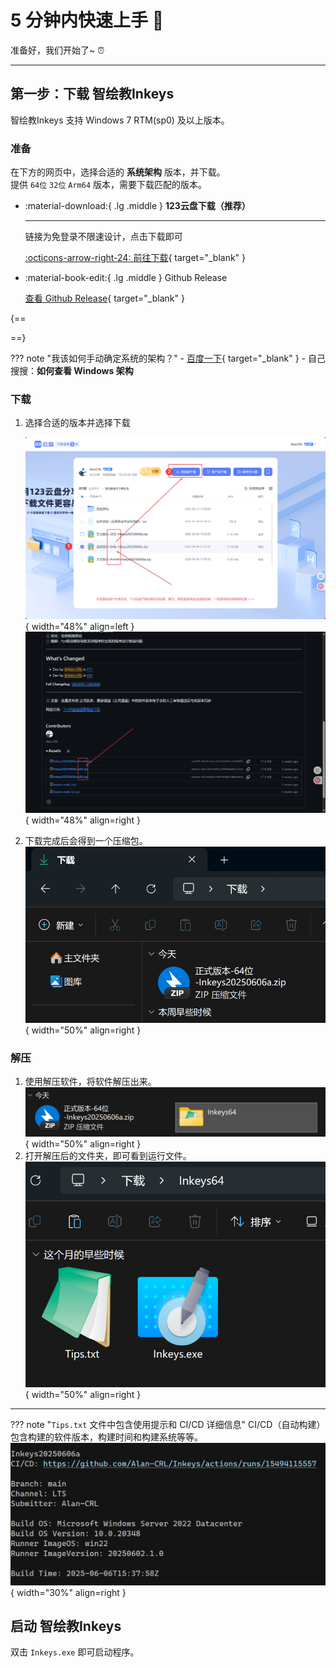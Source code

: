 # 5 分钟内快速上手 :partying_face:

准备好，我们开始了~ :alarm_clock:

---

## 第一步：下载 智绘教Inkeys

智绘教Inkeys 支持 Windows 7 RTM(sp0) 及以上版本。

### 准备

在下方的网页中，选择合适的 __系统架构__ 版本，并下载。  
提供 `64位` `32位` `Arm64` 版本，需要下载匹配的版本。  

<div class="grid cards" markdown>

-   :material-download:{ .lg .middle } __123云盘下载（推荐）__

    ---

    链接为免登录不限速设计，点击下载即可

    [:octicons-arrow-right-24: 前往下载](https://www.123pan.com/s/duk9-n4dAd.html){ target="_blank" }

-   :material-book-edit:{ .lg .middle } Github Release

    [查看 Github Release](https://github.com/Alan-CRL/Inkeys/releases){ target="_blank" }

</div>

{==

<div id="arch-hint"></div>

<script>

function isWindows() 
{
    // 多数浏览器现代userAgent都同时含有Windows
    let ua = navigator.userAgent.toLowerCase();
    let platform = (navigator.platform||"").toLowerCase();
    return ua.indexOf('windows') !== -1 || platform.indexOf('win') !== -1;
}
function detectArch() 
{
    let ua = navigator.userAgent;
    let platform = navigator.platform||"";
    if (/x86_64|Win64|WOW64|amd64|x64/i.test(ua+platform)) 
    {
        return "x86_64";
    }
    if (/arm64|aarch64/i.test(ua+platform)) 
    {
        return "arm64";
    }
    if (/i686|i386|x86/i.test(ua+platform)) 
    {
        return "x86";
    }
    return "unknown";
}

var msg = "";
if (!isWindows()) 
{
    msg = "Windows 下可以帮你自动识别系统架构（当前访问设备为非 Windows，智绘教Inkeys 适用于 Windows）";
} 
else 
{
    var arch = detectArch();
    if(arch=='x86') {
        msg = "<b>检测到您的系统架构为 32位</b>，请下载 <b>32位</b> 安装包。";
    }
    else if(arch=='x86_64') {
        msg = "<b>检测到您的系统架构为 64位</b>，请下载 <b>64位</b> 安装包。";
    }
    else if(arch=='arm64') {
        msg = "<b>检测到您的系统架构为 Arm64</b>，请下载 <b>Arm64</b> 安装包。";
    }
    else {
        msg = "未能识别您的架构，通常来说很多人电脑的架构都是 64位，请尝试下载 <b>64位</b> 安装包。";
    }
}
document.getElementById('arch-hint').innerHTML = msg;

</script>

==}

??? note "我该如何手动确定系统的架构？"
    - [百度一下](https://www.baidu.com/s?wd=%E5%A6%82%E4%BD%95%E6%9F%A5%E7%9C%8B%20Windows%20%E6%9E%B6%E6%9E%84){ target="_blank" }
    - 自己搜搜：__如何查看 Windows 架构__

### 下载

1. 选择合适的版本并选择下载

    ![123云盘](start/1.png){ width="48%" align=left } ![Github Release](start/2.png){ width="48%" align=right }  

2. 下载完成后会得到一个压缩包。![](start/3.png){ width="50%" align=right }   

### 解压

1. 使用解压软件，将软件解压出来。![](start/4.png){ width="50%" align=right }  
2. 打开解压后的文件夹，即可看到运行文件。![](start/5.png){ width="50%" align=right }  

---

??? note "`Tips.txt` 文件中包含使用提示和 CI/CD 详细信息"
    CI/CD（自动构建） 包含构建的软件版本，构建时间和构建系统等等。![](start/6.png){ width="30%" align=right }

## 启动 智绘教Inkeys

双击 `Inkeys.exe` 即可启动程序。